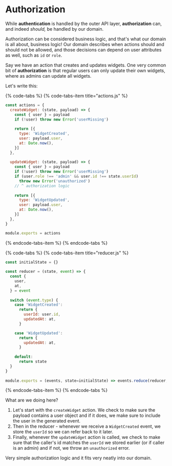 # Authorization

While **authentication** is handled by the outer API layer, **authorization** can, and indeed _should,_  be handled by our domain.

Authorization can be considered business logic, and that's what our domain is all about, business logic! Our domain describes when actions should and should not be allowed, and those decisions can depend on user attributes as well, such as `id` or `role`.

Say we have an action that creates and updates widgets. One very common bit of **authorization** is that regular users can only update their own widgets, where as admins can update all widgets.

Let's write this:

{% code-tabs %}
{% code-tabs-item title="actions.js" %}
```javascript
const actions = {
  createWidget: (state, payload) => {
    const { user } = payload
    if (!user) throw new Error('userMissing')
        
    return [{
      type: 'WidgetCreated',
      user: payload.user,
      at: Date.now(),
    }]
  },
  
  updateWidget: (state, payload) => {
    const { user } = payload
    if (!user) throw new Error('userMissing')
    if (user.role !== 'admin' && user.id !== state.userId)
      throw new Error('unauthorized')
    // ^ authorization logic
    
    return [{
      type: 'WidgetUpdated',
      user: payload.user,
      at: Date.now(),
    }]
  },  
}

module.exports = actions
```
{% endcode-tabs-item %}
{% endcode-tabs %}

{% code-tabs %}
{% code-tabs-item title="reducer.js" %}
```javascript
const initialState = {}
​
const reducer = (state, event) => {
  const { 
    user,
    at,
  } = event
  
  switch (event.type) {
    case 'WidgetCreated':
      return {
        userId: user.id,
        updatedAt: at,
      }

    case 'WidgetUpdated':
      return {
        updatedAt: at,
      }
                  
    default:
      return state
  }
}
​
module.exports = (events, state=initialState) => events.reduce(reducer, state)
```
{% endcode-tabs-item %}
{% endcode-tabs %}



What are we doing here? 

1. Let's start with the `createWidget` action. We check to make sure the payload contains a user object and if it does, we make sure to include the user in the generated event.
2. Then in the reducer - whenever we receive a `WidgetCreated` event, we store the `userId` so we can refer back to it later.
3. Finally, whenever the `updateWidget` action is called, we check to make sure that the caller's id matches the `userId` we stored earlier \(or if caller is an admin\) and if not, we throw an `unauthorized` error.

Very simple authorization logic and it fits very neatly into our domain.

